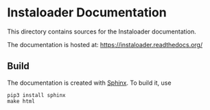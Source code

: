 # Instaloader Documentation

This directory contains sources for the Instaloader documentation.

The documentation is hosted at:
https://instaloader.readthedocs.org/

## Build

The documentation is created with [Sphinx](http://www.sphinx-doc.org/). To build it, use

```
pip3 install sphinx
make html
```
